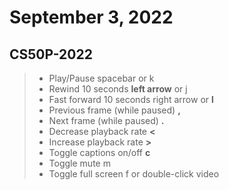 # September 3, 2022

## CS50P-2022

> - Play/Pause	spacebar or k
> - Rewind 10 seconds	**left arrow** or j
> - Fast forward 10 seconds	right arrow or **l**
> - Previous frame (while paused)	**,**
> - Next frame (while paused)	**.**
> - Decrease playback rate	**<**
> - Increase playback rate	**>**
> - Toggle captions on/off	**c**
> - Toggle mute	m
> - Toggle full screen	f or double-click video
